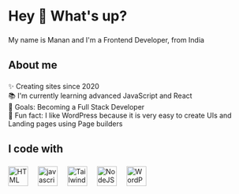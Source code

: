 <h1 align="left">Hey 👋 What's up?</h1>

###

<p align="left">My name is Manan and I'm a Frontend Developer, from India</p>

###

<h2 align="left">About me</h2>

###

<p align="left">✨ Creating sites since 2020<br>📚 I'm currently learning advanced JavaScript and React<br>🎯 Goals: Becoming a Full Stack Developer<br>🎲 Fun fact: I like WordPress because it is very easy to create UIs and Landing pages using Page builders</p>

###

<h2 align="left">I code with</h2>

###

<div align="left">
  <img src="https://cdn.jsdelivr.net/gh/devicons/devicon@latest/icons/html5/html5-original.svg" height="40" alt="HTML logo"  />
  <img width="12" />
  <img src="https://cdn.jsdelivr.net/gh/devicons/devicon/icons/javascript/javascript-original.svg" height="40" alt="javascript logo"  />
  <img width="12" />
  <img src="https://cdn.jsdelivr.net/gh/devicons/devicon@latest/icons/tailwindcss/tailwindcss-original.svg" height="40" alt="Tailwind CSS logo"  />
  <img width="12" />
  <img src="https://cdn.jsdelivr.net/gh/devicons/devicon@latest/icons/nodejs/nodejs-original-wordmark.svg" height="40" alt="NodeJS logo"  />
  <img width="12" />
  <img src="https://cdn.jsdelivr.net/gh/devicons/devicon@latest/icons/wordpress/wordpress-original.svg" height="40" alt="WordPress logo"  />
</div>

###

